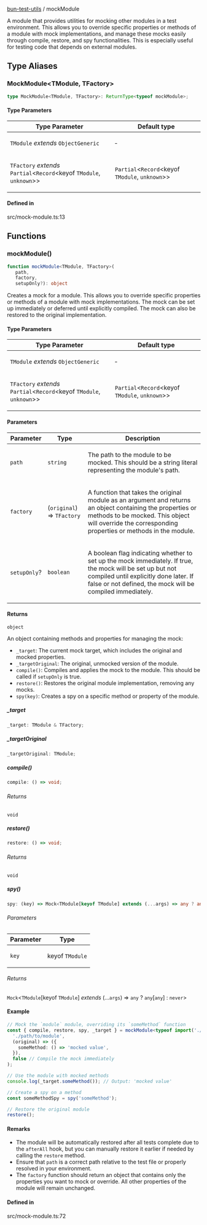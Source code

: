 [bun-test-utils](https://github.com/itsmeid/bun-test-utils/tree/main/docs/README.md) / mockModule

A module that provides utilities for mocking other modules in a test environment.
This allows you to override specific properties or methods of a module with mock implementations,
and manage these mocks easily through compile, restore, and spy functionalities.
This is especially useful for testing code that depends on external modules.

## Type Aliases

### MockModule\<TModule, TFactory\>

```ts
type MockModule<TModule, TFactory>: ReturnType<typeof mockModule>;
```

#### Type Parameters

<table>
<thead>
<tr>
<th>Type Parameter</th>
<th>Default type</th>
</tr>
</thead>
<tbody>
<tr>
<td>

`TModule` *extends* `ObjectGeneric`

</td>
<td>

&hyphen;

</td>
</tr>
<tr>
<td>

`TFactory` *extends* `Partial`\<`Record`\<keyof `TModule`, `unknown`\>\>

</td>
<td>

`Partial`\<`Record`\<keyof `TModule`, `unknown`\>\>

</td>
</tr>
</tbody>
</table>

#### Defined in

src/mock-module.ts:13

## Functions

### mockModule()

```ts
function mockModule<TModule, TFactory>(
   path, 
   factory, 
   setupOnly?): object
```

Creates a mock for a module. This allows you to override specific
properties or methods of a module with mock implementations.
The mock can be set up immediately or deferred until explicitly
compiled. The mock can also be restored to the original implementation.

#### Type Parameters

<table>
<thead>
<tr>
<th>Type Parameter</th>
<th>Default type</th>
</tr>
</thead>
<tbody>
<tr>
<td>

`TModule` *extends* `ObjectGeneric`

</td>
<td>

&hyphen;

</td>
</tr>
<tr>
<td>

`TFactory` *extends* `Partial`\<`Record`\<keyof `TModule`, `unknown`\>\>

</td>
<td>

`Partial`\<`Record`\<keyof `TModule`, `unknown`\>\>

</td>
</tr>
</tbody>
</table>

#### Parameters

<table>
<thead>
<tr>
<th>Parameter</th>
<th>Type</th>
<th>Description</th>
</tr>
</thead>
<tbody>
<tr>
<td>

`path`

</td>
<td>

`string`

</td>
<td>

The path to the module to be mocked.
This should be a string literal representing the module's path.

</td>
</tr>
<tr>
<td>

`factory`

</td>
<td>

(`original`) => `TFactory`

</td>
<td>

A function that takes the original module as an argument and returns an object containing
the properties or methods to be mocked.
This object will override the corresponding properties or methods in the module.

</td>
</tr>
<tr>
<td>

`setupOnly`?

</td>
<td>

`boolean`

</td>
<td>

A boolean flag indicating whether to set up the mock immediately.
If true, the mock will be set up but not compiled until explicitly done later.
If false or not defined, the mock will be compiled immediately.

</td>
</tr>
</tbody>
</table>

#### Returns

`object`

An object containing methods and properties for managing the mock:
- `_target`: The current mock target, which includes the original and mocked properties.
- `_targetOriginal`: The original, unmocked version of the module.
- `compile()`: Compiles and applies the mock to the module. This should be called if `setupOnly` is true.
- `restore()`: Restores the original module implementation, removing any mocks.
- `spy(key)`: Creates a spy on a specific method or property of the module.

##### \_target

```ts
_target: TModule & TFactory;
```

##### \_targetOriginal

```ts
_targetOriginal: TModule;
```

##### compile()

```ts
compile: () => void;
```

###### Returns

`void`

##### restore()

```ts
restore: () => void;
```

###### Returns

`void`

##### spy()

```ts
spy: (key) => Mock<TModule[keyof TModule] extends (...args) => any ? any[any] : never>;
```

###### Parameters

<table>
<thead>
<tr>
<th>Parameter</th>
<th>Type</th>
</tr>
</thead>
<tbody>
<tr>
<td>

`key`

</td>
<td>

keyof `TModule`

</td>
</tr>
</tbody>
</table>

###### Returns

`Mock`\<`TModule`\[keyof `TModule`\] *extends* (...`args`) => `any` ? `any`\[`any`\] : `never`\>

#### Example

```ts
// Mock the `module` module, overriding its `someMethod` function
const { compile, restore, spy, _target } = mockModule<typeof import('./path/to/module')>(
  './path/to/module',
  (original) => ({
    someMethod: () => 'mocked value',
  }),
  false // Compile the mock immediately
);

// Use the module with mocked methods
console.log(_target.someMethod()); // Output: 'mocked value'

// Create a spy on a method
const someMethodSpy = spy('someMethod');

// Restore the original module
restore();
```

#### Remarks

- The module will be automatically restored after all tests complete
  due to the `afterAll` hook, but you can manually restore it earlier
  if needed by calling the `restore` method.
- Ensure that `path` is a correct path relative to the test file or
  properly resolved in your environment.
- The `factory` function should return an object that contains only the
  properties you want to mock or override. All other properties of the
  module will remain unchanged.

#### Defined in

src/mock-module.ts:72
